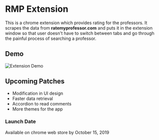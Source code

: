 # RMP Extension

This is a chrome extension which provides rating for the professors. It scrapes the data from **ratemyprofessor.com** and puts it in the extension window so that user doesn't have to switch between tabs and go through the painful process of searching a professor.

## Demo

![Extension Demo](demo/demo.gif)

## Upcoming Patches

* Modification in UI design
* Faster data retrieval
* Accordion to read comments
* More themes for the app

### Launch Date

Available on chrome web store by October 15, 2019
